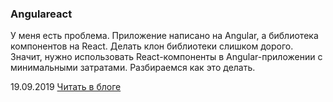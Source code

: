 ### Angulareact

У меня есть проблема. Приложение написано на Angular, а библиотека компонентов на React. Делать клон библиотеки слишком дорого. Значит, нужно использовать React-компоненты в Angular-приложении с минимальными затратами. Разбираемся как это делать.

19.09.2019 [Читать в блоге](https://blog.kamyshev.me/angulareact/?utm_source=personal_site)
